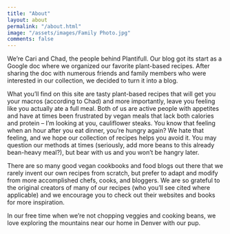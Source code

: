 ```yaml
---
title: "About"
layout: about
permalink: "/about.html"
image: "/assets/images/Family Photo.jpg"
comments: false
---
```


We’re Cari and Chad, the people behind Plantifull. Our blog got its start as a Google doc 
where we organized our favorite plant-based recipes. After sharing the doc with numerous 
friends and family members who were interested in our collection, we decided to turn it 
into a blog.

What you’ll find on this site are tasty plant-based recipes that will get you your macros 
(according to Chad) and more importantly, leave you feeling like you actually ate a full meal. 
Both of us are active people with appetites and have at times been frustrated by vegan meals 
that lack both calories and protein – I’m looking at you, cauliflower steaks. You know that 
feeling when an hour after you eat dinner, you’re hungry again? We hate that feeling, and we 
hope our collection of recipes helps you avoid it. You may question our methods at times 
(seriously, add more beans to this already bean-heavy meal?), but bear with us and you won’t 
be hangry later.

There are so many good vegan cookbooks and food blogs out there that we rarely invent our 
own recipes from scratch, but prefer to adapt and modify from more accomplished chefs, 
cooks, and bloggers. We are so grateful to the original creators of many of our recipes 
(who you’ll see cited where applicable) and we encourage you to check out their websites 
and books for more inspiration.

In our free time when we’re not chopping veggies and cooking beans, we love exploring 
the mountains near our home in Denver with our pup.
